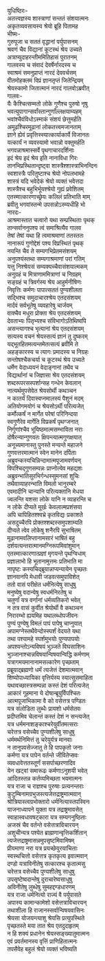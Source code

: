 युधिष्ठिरः-  
अतत्त्वज्ञस्य शास्त्राणां सन्ततं संशयात्मनः  
अकृतव्यवसायस्य श्रेयो ब्रूहि पितामह  
भीष्मः-  
गुरुपूजा च सततं वृद्धानां पर्युपासनम्  
श्रवणं चैव विद्यानां कूटस्थं श्रेय उच्यते  
अत्राप्युदाहरन्तीममितिहासं पुरातनम्  
गालवस्य च संवादं देवर्षेर्नारदस्य च  
स्वाश्रमं समनुप्राप्तं नारदं देववर्चसम्  
वीतमोहक्लमं विप्रं ज्ञानतृप्तं जितेन्द्रियम्  
श्रेयस्कामो जितात्मानं नारदं गालवोऽब्रवीत्  
गालवः-  
यैः कैश्चित्सम्मतो लोके गुणैश्च पुरुषो नृषु  
भवत्युपागान्सर्वांस्तान्गुणाँल्लक्षयाम्यहम्  
भवांश्चैवंविधोऽस्माकं संशयं छेत्तुमर्हति  
अमूढश्चिरमूढानां लोकतत्त्वमजानताम्  
ज्ञाने ह्येवं प्रवृत्तिस्स्यात्कार्याकार्ये विजानतः  
यत्कार्यं न व्यवस्यामो भवान्नो वक्तुमर्हति  
भगवन्नाश्रमास्सर्वे पृथगाचारदर्शिनाः  
इदं श्रेय इदं श्रेय इति नानाविधा गिरः  
तानभिप्रस्थितान्दृष्ट्वा शास्त्रैश्शास्त्राभिनन्दिनः  
स्वशास्त्रैः परितुष्टाश्च श्रेयो नोपलभामहे  
शास्त्रं यदि भवेदेकं श्रेयो व्यक्तं भवेत्तदा  
शास्त्रैश्च बहुभिर्भूयश्श्रेयो गुह्यं प्रवेशितम्  
एतस्मात्कारणाच्छ्रेयः कलिलं प्रतिभाति माम्  
ब्रवीतु भगवांस्तन्मे उपसन्नोऽस्म्यधीहि भो  
नारदः-  
आश्रमास्तात चत्वारो यथा सम्प्रस्थिताः पृथक्  
तान्सर्वाननुपश्य त्वं समाश्रित्यैव गालव  
तेषां तेषां यथा हि त्वमाश्रमाणां ततस्ततः  
नानारूपं गुणोद्देशं पश्य विप्रस्थितं पृथक्  
नयन्ति चैव ते सम्यगभिप्रेतमसंशयम्  
अनुपश्यंस्तथा सम्यगाश्रमाणां परां गतिम्  
यत्तु निश्श्रेयसं सम्यक्यच्चैवासंशयात्मकम्  
अनुग्रहं च मित्राणाममित्राणां च निग्रहम्  
सङ्ग्रहं च त्रिवर्गस्य श्रेय आहुर्मनीषिणः  
निवृत्तिः कर्मणः पापात्सततं पुण्यशीलता  
सद्भिश्च समुदाचारश्श्रेय एतदसंशयम्  
मार्दवं सर्वभूतेषु व्यवहारेषु चार्जवम्  
वाक्चैव मधुरा प्रोक्ता श्रेय एतदसंशयम्  
देवताभ्यः पितृभ्यश्च संविभागोऽतिथिष्वपि  
असन्त्यागश्च भृत्यानां श्रेय एतदसंशयम्  
सत्यस्य वचनं श्रेयस्सत्यं ज्ञानं तु दुष्करम्  
यद्भूतहितमत्यन्तमेतत्सत्यं ब्रवीमि ते  
अहङ्कारस्य च त्यागः प्रमादस्य च निग्रहः  
सन्तोषश्चैकचर्या च कूटस्थं श्रेय उच्यते  
धर्मेण वेदाध्ययनं वेदाङ्गानां तथैव च  
विद्यार्थानां च जिज्ञासा श्रेय एतदसंशयम्  
शब्दरूपरसस्पर्शान्सह गन्धेन केवलान्  
नात्यर्थमुपसेवेत श्रेयसोर्थी कथञ्चन  
न कातर्यं दिवास्वप्नमालस्यं पैशुनं मदम्  
अतियोगमयोगं च श्रेयसोऽर्थी परित्यजेत्  
कर्मोत्कर्षं न मार्गेत परेषां परिनिन्दया  
स्वगुणैरेव मार्गेति विप्रकर्षं पृथग्जनात्  
निर्गुणांश्चैव भूयिष्ठमात्मसम्भाविता नराः  
दोषैरन्यान्गुणवतः क्षिपन्त्यात्मगुणक्षयात्  
अनूच्यमानास्तु पुनस्ते मन्यन्ते महाजने  
गुणवत्तरमात्मानं स्वेन मानेन दर्पिताः  
अब्रुवन्कस्यचिन्निन्दामात्मपूजामवर्णयन्  
विपश्चिद्गुणसम्पन्नः प्राप्नोत्येव महद्यशः  
अब्रुवन्भातिसुरभिर्गन्धस्सुमनसां शुचिः  
तथैवाव्याहरन्भाति विमलो भानुरम्बरे  
एवमादीनि चान्यानि परित्यक्तानि मेधया  
ज्वलन्ति यशसा लोके यानि न व्याहरन्ति च  
न लोके दीप्यते मूर्खः केवलात्मप्रशंसया  
अपि चापिहितश्श्वभ्रे कृतविद्यः प्रकाशते  
असदुच्चैरपि प्रोक्तश्शब्दस्समुपशाम्यति  
दीप्यते त्वेव लोकेषु शनैरपि सुभाषितम्  
मूढानामवलिप्तानामसारं भाषितं बहु  
दर्शयत्यन्तरात्मानमग्निरूपमिवांशुमान्  
एतस्मात्कारणात्प्रज्ञां मृगयन्ते पृथग्विधाम्  
प्रज्ञालाभो हि भूतानामुत्तमः प्रतिभाति मा  
नापृष्टः कस्यचिद्ब्रूयान्नाप्यन्यायेन पृच्छतः  
ज्ञानवानपि मेधावी जडवत्समुपाविशेत्  
ततो वासं परीक्षेत धर्मनित्येषु साधुषु  
मनुष्येषु वदान्येषु स्वधर्मनिरतेषु च  
चतुर्णां यत्र वर्णानां धर्मव्यतिकरो भवेत्  
न तत्र वासं कुर्वीत श्रेयोर्थी वै कथञ्चन  
निरारम्भो ह्ययमिह यथालब्धोपजीवनः  
पुण्यं पुण्येषु विमलं पापं पापेषु चाप्नुयात्  
अपामग्नेस्तथैवेन्दोस्स्पर्शं वेदयते यथा  
तथा पश्यामहे स्पर्शमुभयोः पुण्यपापयोः  
अपश्यन्तोऽन्यविषयं भुञ्जते विघसाशिनः  
भुञ्जानाश्चान्नविषयान्विषयान्विद्धि कर्मणाम्  
यत्रागमयमानानामसत्कारेण पृच्छताम्  
प्रब्रूयाद्ब्रह्मणो धर्मं त्यजेत्तं देशमात्मवान्  
शिष्योपाध्यायिका वृत्तिर्यस्य स्यात्सुसमाहिता  
यथावच्छास्त्रसम्पन्ना कस्तं देशं परित्यजेत्  
आकारं गूहमाना ये दोषान्ब्रूयुर्विपश्चितः  
आत्मपूजाभिकामा वै को वसेत्तत्र पण्डितः  
यत्र संलोडिता लुब्धैः प्रायशो धर्मसेतवः  
प्रदीप्तमिव चेलान्तं कस्तं देशं न सन्त्यजेत्  
यत्र धर्ममनाशङ्काश्चरेयुर्वीतमत्सराः  
चरेत्तत्र वसेच्चैव पुण्यशीलेषु साधुषु  
धर्ममर्थनिमित्तं तु चरेयुर्यत्र मानवाः  
न तानुपवसेज्जातु ते हि पापकृतो जनाः  
कर्मणा यत्र पापेन वर्तन्ते जीवितेप्सवः  
व्यवधावेत्ततस्तूर्णं ससर्पाच्छरणादिव  
येन खट्वां समारूढः कर्मणाऽनुशयी भवेत्  
आदितस्तन्न कर्तव्यमिच्छता भवमात्मनः  
यत्र राजा च राज्ञश्च पुरुषाः प्रत्यनन्तराः  
कुटुम्बिनामग्रभुजस्त्यजेत्तद्राष्ट्रमात्मवान्  
श्रोत्रियास्त्वग्रभोक्तारो धर्मनित्यास्तपस्विनः  
याजनाध्यापने युक्ता यत्र तद्राष्ट्रमावसेत्  
स्वाहास्वधावषट्कारा यत्र सम्यगनुष्ठिताः  
अजस्रं चैव वर्तन्ते वसेत्तत्राविचारयन्  
अशुचीन्यत्र पश्येत ब्राह्मणान्वृत्तिकर्शितान्  
त्यजेत्तद्राष्ट्रमासन्नमुपसृष्टमिवामिषम्  
प्रीयमाणा नरा यत्र प्रयच्छेयुरयाचिताः  
स्वस्थचित्तो वसेत्तत्र कृतकृत्य इवात्मवान्  
दण्डो यत्राविनीतेषु सत्कारश्च कृतात्मसु  
चरेत्तत्र वसेच्चैव पुण्यशीलेषु साधुषु  
उपसृष्टेष्वदान्तेषु दुराचारेष्वसाधुषु  
अविनीतेषु लुब्धेषु सुमहद्दण्डधारणम्  
यत्र राजा धर्मनित्यो राज्यं वै पर्युपासते  
अपास्य कामान्कामेशो वसेत्तत्राविचारयन्  
तथाशीला हि राजानस्सर्वान्विषयवासिनः  
श्रेयसा योजयन्त्याशु श्रेयसि प्रत्युपस्थिते  
पृच्छतस्ते मया तात श्रेय एतदुदाहृतम्  
न हि शक्यं प्रधानेन श्रेयस्सङ्ख्यातुमात्मनः  
एवं प्रवर्तमानस्य वृत्तिं प्राणिहितात्मनः  
तपसैवेह बहुलं श्रेयो व्यक्तं भविष्यति   
